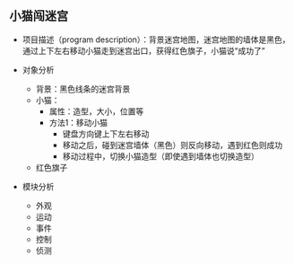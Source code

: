 
## 小猫闯迷宫
* 项目描述（program description）：背景迷宫地图，迷宫地图的墙体是黑色，通过上下左右移动小猫走到迷宫出口，获得红色旗子，小猫说“成功了”

* 对象分析
    * 背景：黑色线条的迷宫背景
    * 小猫：
        * 属性：造型，大小，位置等
        * 方法1：移动小猫
            * 键盘方向键上下左右移动
            * 移动之后，碰到迷宫墙体（黑色）则反向移动，遇到红色则成功
            * 移动过程中，切换小猫造型（即使遇到墙体也切换造型）
    * 红色旗子

* 模块分析
    * 外观
    * 运动
    * 事件
    * 控制
    * 侦测